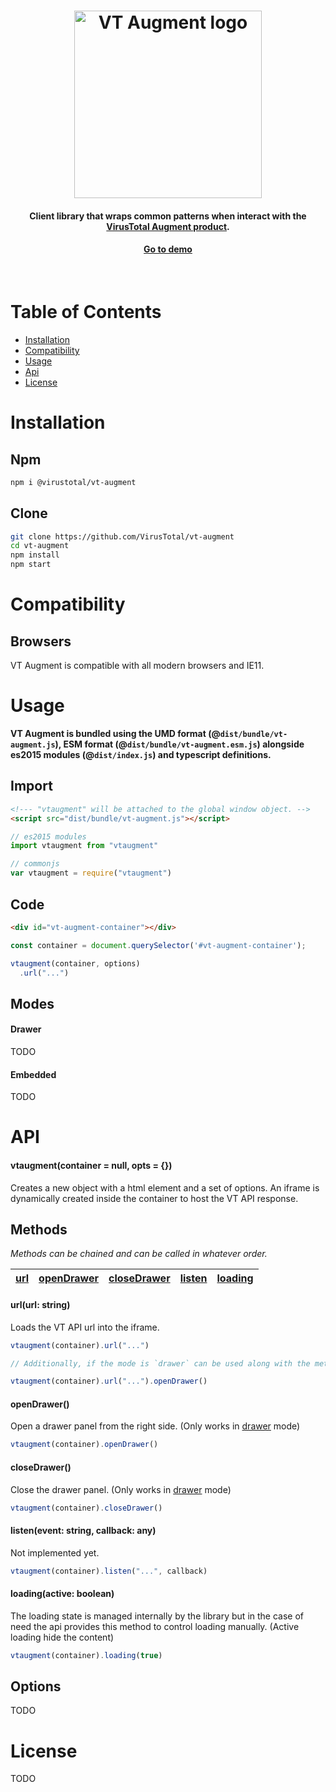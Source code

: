 <h1 align="center">
    <a href="https://github.com/VirusTotal/vt-augment"><img width="300" alt="VT Augment logo" src="https://user-images.githubusercontent.com/4747608/83544509-47b64f00-a4fe-11ea-8c01-1bf27b442f3f.png"></a>
</h1>

<h4 align="center">
	Client library that wraps common patterns when interact with the <a href="https://developers.virustotal.com/v3.0/reference?#widget-overview">VirusTotal Augment product<a>.
</h4>

<h4 align="center">
	<a href="https://virustotal.com/ui/widget/demo/dedicated">Go to demo<a>
</h4>

<br>

# Table of Contents

* [Installation](#installation)
* [Compatibility](#compatibility)
* [Usage](#usage)
* [Api](#api)
* [License](#license)

# Installation

## Npm

```sh
npm i @virustotal/vt-augment
```

## Clone

```sh
git clone https://github.com/VirusTotal/vt-augment
cd vt-augment
npm install
npm start
```

# Compatibility

## Browsers

VT Augment is compatible with all modern browsers and IE11.

# Usage

**VT Augment is bundled using the UMD format (@`dist/bundle/vt-augment.js`), ESM format (@`dist/bundle/vt-augment.esm.js`) alongside es2015 modules (@`dist/index.js`) and typescript definitions.**

## Import

```html
<!--- "vtaugment" will be attached to the global window object. -->
<script src="dist/bundle/vt-augment.js"></script>
```

```javascript
// es2015 modules
import vtaugment from "vtaugment"

// commonjs
var vtaugment = require("vtaugment")
```

## Code
```html
<div id="vt-augment-container"></div>
```

```javascript
const container = document.querySelector('#vt-augment-container');

vtaugment(container, options)
  .url("...")
```

## Modes

#### Drawer

TODO

#### Embedded

TODO

# API

#### vtaugment(container = null, opts = {})

Creates a new object with a html element and a set of options. An iframe is dynamically created inside the container to host the VT API response.

## Methods

*Methods can be chained and can be called in whatever order.*

| [url](#urlurl-string) | [openDrawer](#opendrawer) | [closeDrawer](#closedrawer) | [listen](#listenevent-string-callback-any) | [loading](#loading(active-boolean))
|-----|-----|-----|-----|-----|

#### url(url: string)

Loads the VT API url into the iframe.

```js
vtaugment(container).url("...")

// Additionally, if the mode is `drawer` can be used along with the method `openDrawer`

vtaugment(container).url("...").openDrawer()

```

#### openDrawer()

Open a drawer panel from the right side. (Only works in [drawer](#drawer) mode)

```js
vtaugment(container).openDrawer()

```

#### closeDrawer()

Close the drawer panel. (Only works in [drawer](#drawer) mode)

```js
vtaugment(container).closeDrawer()

```

#### listen(event: string, callback: any)

Not implemented yet.

```js
vtaugment(container).listen("...", callback)

```

#### loading(active: boolean)

The loading state is managed internally by the library but in the case of need the api provides this method to control loading manually. (Active loading hide the content)

```js
vtaugment(container).loading(true)

```

## Options

TODO

# License

TODO
